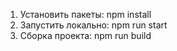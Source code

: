 1) Установить пакеты: npm install
2) Запустить локально: npm run start
3) Сборка проекта: npm run build

